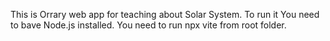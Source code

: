 This is Orrary web app for teaching about Solar System.
To run it You need to bave Node.js installed. You need to run npx vite from root folder.
